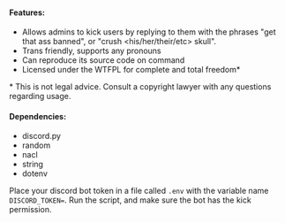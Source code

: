 #### Features:
- Allows admins to kick users by replying to them with the phrases "get that ass banned", or "crush <his/her/their/etc> skull".
- Trans friendly, supports any pronouns
- Can reproduce its source code on command
- Licensed under the WTFPL for complete and total freedom*

\* This is not legal advice. Consult a copyright lawyer with any questions regarding usage.

#### Dependencies:
- discord.py
- random
- nacl
- string
- dotenv

Place your discord bot token in a file called `.env` with the variable name `DISCORD_TOKEN=`. Run the script, and make sure the bot has the kick permission.
